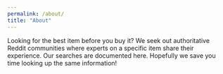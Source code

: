 ```yaml
---
permalink: /about/
title: "About"
---
```


Looking for the best item before you buy it?  We seek out
authoritative Reddit communities where experts on a specific item share
their experience.  Our searches are documented here.
Hopefully we save you time looking up the same information!